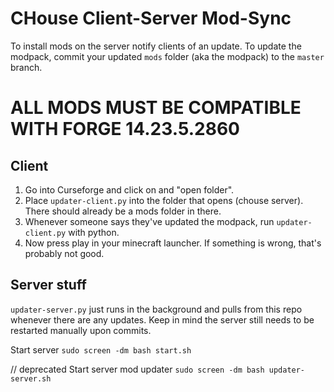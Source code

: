 # CHouse Client-Server Mod-Sync


To install mods on the server notify clients of an update. To update the modpack, commit your updated `mods` folder (aka the modpack) to the `master` branch. 

# ALL MODS MUST BE COMPATIBLE WITH FORGE 14.23.5.2860

## Client
1. Go into Curseforge and click on and "open folder".
2. Place `updater-client.py` into the folder that opens (chouse server). There should already be a mods folder in there.
3. Whenever someone says they've updated the modpack, run `updater-client.py` with python.
4. Now press play in your minecraft launcher. If something is wrong, that's probably not good. 


## Server stuff

`updater-server.py` just runs in the background and pulls from this repo whenever there are any updates. 
Keep in mind the server still needs to be restarted manually upon commits. 

Start server
`sudo screen -dm bash start.sh`


// deprecated
Start server mod updater
`sudo screen -dm bash updater-server.sh`
